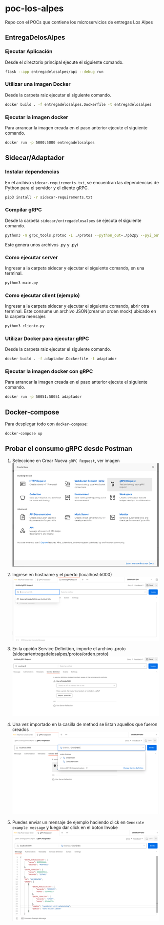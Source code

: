# poc-los-alpes
Repo con el POCs que contiene los microservicios de entregas Los Alpes

## EntregaDelosAlpes
### Ejecutar Aplicación

Desde el directorio principal ejecute el siguiente comando.

```bash
flask --app entregadelosalpes/api --debug run
```

### Utilizar una imagen Docker

Desde la carpeta raiz ejecutar el siguiente comando.

```bash
docker build . -f entregadelosalpes.Dockerfile -t entregadelosalpes
```

### Ejecutar la imagen docker

Para arrancar la imagen creada en el paso anterior ejecute el siguiente comando.

```bash
docker run -p 5000:5000 entregadelosalpes
```

## Sidecar/Adaptador
### Instalar dependencias

En el archivo `sidecar-requirements.txt`, se encuentran las dependencias de Python para el servidor y el cliente gRPC.

```bash
pip3 install -r sidecar-requirements.txt
```

### Compilar gRPC

Desde la carpeta `sidecar/entregadelosalpes` se ejecuta el siguiente comando.

```bash
python3 -m grpc_tools.protoc -I ./protos --python_out=./pb2py --pyi_out=./pb2py --grpc_python_out=./pb2py ./protos/orden.proto
```
Este genera unos archivos .py y .pyi

### Como ejecutar server

Ingresar a la carpeta sidecar y ejecutar el siguiente comando, en una terminal.

```bash
python3 main.py 
```

### Como ejecutar client (ejemplo)

Ingresar a la carpeta sidecar y ejecutar el siguiente comando, abrir otra terminal.
Este consume un archivo JSON(crear un orden mock) ubicado en la carpeta mensajes

```bash
python3 cliente.py 
```

### Utilizar Docker para ejecutar gRPC

Desde la carpeta raiz ejecutar el siguiente comando.

```bash
docker build . -f adaptador.Dockerfile -t adaptador
```

### Ejecutar la imagen docker con gRPC

Para arrancar la imagen creada en el paso anterior ejecute el siguiente comando.

```bash
docker run -p 50051:50051 adaptador
```

## Docker-compose

Para desplegar todo con `docker-compose`:

```bash
docker-compose up
```
## Probar el consumo gRPC desde Postman

1. Seleccione en Crear Nueva `gRPC Request`, ver imagen
![image info](./docs/postman1.png)

2. Ingrese en hostname y el puerto (localhost:5000)
![image info](./docs/postman2.png)

3. En la opción Service Definition, importe el archivo .proto (sidecar/entregadelosalpes/protos/orden.proto)
![image info](./docs/postman3.png)

4. Una vez importado en la casilla de method se listan aquellos que fueron creados
![image info](./docs/postman4.png)

5. Puedes enviar un mensaje de ejemplo haciendo click en `Generate example message` y luego dar click en el boton Invoke
![image info](./docs/postman5.png)